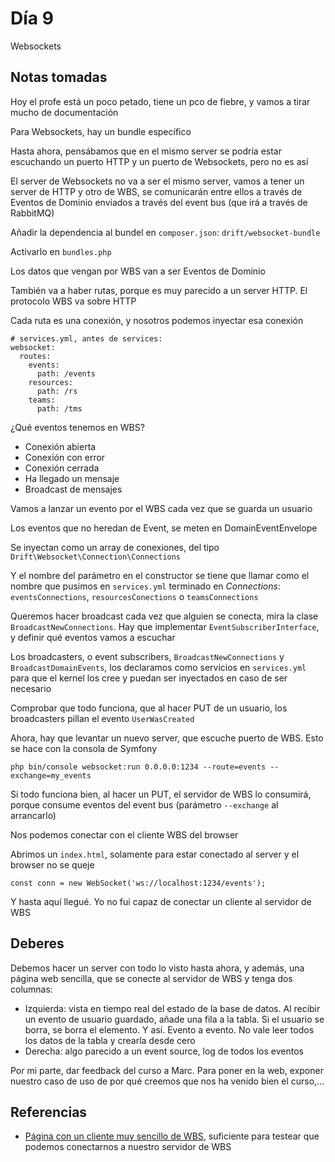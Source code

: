 # Día 9

Websockets

## Notas tomadas

Hoy el profe está un poco petado, tiene un pco de fiebre, y vamos a tirar mucho
de documentación

Para Websockets, hay un bundle específico

Hasta ahora, pensábamos que en el mismo server se podría estar escuchando un
puerto HTTP y un puerto de Websockets, pero no es así

El server de Websockets no va a ser el mismo server, vamos a tener un server de
HTTP y otro de WBS, se comunicarán entre ellos a través de Eventos de Dominio
enviados a través del event bus (que irá a través de RabbitMQ)

Añadir la dependencia al bundel en `composer.json`: `drift/websocket-bundle`

Activarlo en `bundles.php`

Los datos que vengan por WBS van a ser Eventos de Dominio

También va a haber rutas, porque es muy parecido a un server HTTP. El protocolo
WBS va sobre HTTP

Cada ruta es una conexión, y nosotros podemos inyectar esa conexión

```
# services.yml, antes de services:
websocket:
  routes:
    events:
      path: /events
    resources:
      path: /rs
    teams:
      path: /tms
```

¿Qué eventos tenemos en WBS?

- Conexión abierta
- Conexión con error
- Conexión cerrada
- Ha llegado un mensaje
- Broadcast de mensajes

Vamos a lanzar un evento por el WBS cada vez que se guarda un usuario

Los eventos que no heredan de Event, se meten en DomainEventEnvelope

Se inyectan como un array de conexiones, del tipo
`Drift\Websocket\Connection\Connections`

Y el nombre del parámetro en el constructor se tiene que llamar como el nombre
que pusimos en `services.yml` terminado en *Connections*: `eventsConnections`,
`resourcesConections` o `teamsConnections`

Queremos hacer broadcast cada vez que alguien se conecta, mira la clase
`BroadcastNewConnections`. Hay que implementar `EventSubscriberInterface`,
y definir qué eventos vamos a escuchar

Los broadcasters, o event subscribers, `BroadcastNewConnections` y `BroadcastDomainEvents`,
los declaramos como servicios en `services.yml` para que el kernel los cree y
puedan ser inyectados en caso de ser necesario

Comprobar que todo funciona, que al hacer PUT de un usuario, los broadcasters
pillan el evento `UserWasCreated`

Ahora, hay que levantar un nuevo server, que escuche puerto de WBS. Esto se
hace con la consola de Symfony

```
php bin/console websocket:run 0.0.0.0:1234 --route=events --exchange=my_events
```

Si todo funciona bien, al hacer un PUT, el servidor de WBS lo consumirá,
porque consume eventos del event bus (parámetro `--exchange` al arrancarlo)

Nos podemos conectar con el cliente WBS del browser

Abrimos un `index.html`, solamente para estar conectado al server y el browser
no se queje

```
const conn = new WebSocket('ws://localhost:1234/events');
```

Y hasta aquí llegué. Yo no fui capaz de conectar un cliente al servidor de WBS

## Deberes

Debemos hacer un server con todo lo visto hasta ahora, y además, una página web
sencilla, que se conecte al servidor de WBS y tenga dos columnas: 

- Izquierda: vista en tiempo real del estado de la base de datos. Al recibir un evento de
usuario guardado, añade una fila a la tabla. Si el usuario se borra, se borra
el elemento. Y así. Evento a evento. No vale leer todos los datos de la tabla
y crearla desde cero
- Derecha: algo parecido a un event source, log de todos los eventos

Por mi parte, dar feedback del curso a Marc. Para poner en la web, exponer
nuestro caso de uso de por qué creemos que nos ha venido bien el curso,...

## Referencias

- [Página con un cliente muy sencillo de WBS](http://www.websocket.org/echo.html),
suficiente para testear que podemos conectarnos a nuestro servidor de WBS
